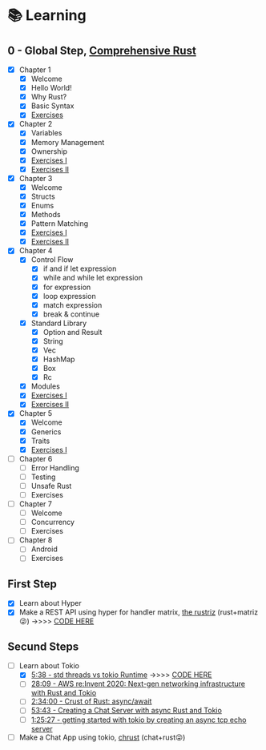 # 📚 Learning

## 0 - Global Step, [Comprehensive Rust](https://google.github.io/comprehensive-rust/)

- [x] Chapter 1
  - [x] Welcome
  - [x] Hello World!
  - [x] Why Rust?
  - [x] Basic Syntax
  - [x] [Exercises](./chapter-1/rustriz/src/domain/matrix.rs)
- [x] Chapter 2
  - [x] Variables
  - [x] Memory Management
  - [x] Ownership
  - [x] [Exercises I](./chapter-2/ownership/exercicios/ex-01/src/main.rs)
  - [x] [Exercises II](./chapter-2/ownership/exercicios/ex-02/src/main.rs)
- [x] Chapter 3
  - [x] Welcome
  - [x] Structs
  - [x] Enums
  - [x] Methods
  - [x] Pattern Matching
  - [x] [Exercises I](./chapter-3/methods/exe-01/)
  - [x] [Exercises II](./chapter-3/methods/exe-02/)
- [x] Chapter 4
  - [x] Control Flow
    - [x] if and if let expression
    - [x] while and while let expression
    - [x] for expression
    - [x] loop expression
    - [x] match expression
    - [x] break & continue
  - [x] Standard Library
    - [x] Option and Result
    - [x] String
    - [x] Vec
    - [x] HashMap
    - [x] Box
    - [x] Rc
  - [x] Modules
  - [x] [Exercises I](./chapter-4/exe-01/)
  - [x] [Exercises II](./chapter-4/exe-02/)
- [x] Chapter 5
  - [x] Welcome
  - [x] Generics
  - [x] Traits
  - [x] [Exercises I](./chapter-5/exe-01/)
- [ ] Chapter 6
  - [ ] Error Handling
  - [ ] Testing
  - [ ] Unsafe Rust
  - [ ] Exercises
- [ ] Chapter 7
  - [ ] Welcome
  - [ ] Concurrency
  - [ ] Exercises
- [ ] Chapter 8
  - [ ] Android
  - [ ] Exercises

## First Step

- [x] Learn about Hyper
- [x] Make a REST API using hyper for handler matrix, [the rustriz](https://github.com/olivmath/rustriz) (rust+matriz😜) ->>>> [CODE HERE](./chapter-1/rustriz/)

## Secund Steps

- [ ] Learn about Tokio
  - [x] [5:38 - std threads vs tokio Runtime](https://www.youtube.com/watch?v=2WXNY1ppTzY) ->>>> [CODE HERE](./chapter-2/threads/)
  - [ ] [28:09 - AWS re:Invent 2020: Next-gen networking infrastructure with Rust and Tokio](https://www.youtube.com/watch?v=MZyleK8elPk)
  - [ ] [2:34:00 - Crust of Rust: async/await](https://www.youtube.com/watch?v=ThjvMReOXYM)
  - [ ] [53:43 - Creating a Chat Server with async Rust and Tokio](https://www.youtube.com/watch?v=T2mWg91sx-o)
  - [ ] [1:25:27 - getting started with tokio by creating an async tcp echo server](https://www.youtube.com/watch?v=DJzgUmH30h8)
- [ ] Make a Chat App using tokio, [chrust]() (chat+rust😜)

